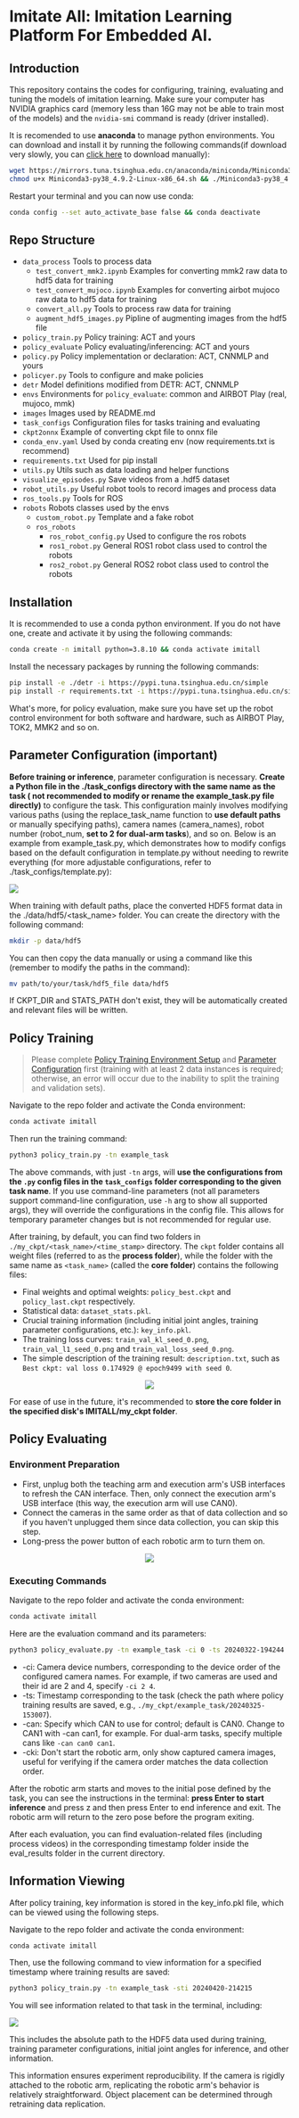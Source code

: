 # Imitate All: Imitation Learning Platform For Embedded AI.

## Introduction

This repository contains the codes for configuring, training, evaluating and tuning the models of imitation learning. Make sure your computer has NVIDIA graphics card (memory less than 16G may not be able to train most of the models) and the `nvidia-smi` command is ready (driver installed).

It is recomended to use **anaconda** to manage python environments. You can download and install it by running the following commands(if download very slowly, you can [click here](https://mirrors.bfsu.edu.cn/anaconda/miniconda/Miniconda3-py38_4.9.2-Linux-x86_64.sh) to download manually):

```bash
wget https://mirrors.tuna.tsinghua.edu.cn/anaconda/miniconda/Miniconda3-py38_4.9.2-Linux-x86_64.sh
chmod u+x Miniconda3-py38_4.9.2-Linux-x86_64.sh && ./Miniconda3-py38_4.9.2-Linux-x86_64.sh
```

Restart your terminal and you can now use conda:
```bash
conda config --set auto_activate_base false && conda deactivate
```

## Repo Structure

- ``data_process`` Tools to process data
  - ``test_convert_mmk2.ipynb`` Examples for converting mmk2 raw data to hdf5 data for training
  - ``test_convert_mujoco.ipynb`` Examples for converting airbot mujoco raw data to hdf5 data for training
  - ``convert_all.py`` Tools to process raw data for training
  - ``augment_hdf5_images.py`` Pipline of augmenting images from the hdf5 file
- ``policy_train.py`` Policy training: ACT and yours
- ``policy_evaluate`` Policy evaluating/inferencing: ACT and yours
- ``policy.py`` Policy implementation or declaration: ACT, CNNMLP and yours
- ``policyer.py`` Tools to configure and make policies
- ``detr`` Model definitions modified from DETR: ACT, CNNMLP
- ``envs`` Environments for ``policy_evaluate``: common and AIRBOT Play (real, mujoco, mmk)
- ``images`` Images used by README.md
- ``task_configs`` Configuration files for tasks training and evaluating
- ``ckpt2onnx`` Example of converting ckpt file to onnx file
- ``conda_env.yaml`` Used by conda creating env (now requirements.txt is recommend)
- ``requirements.txt`` Used for pip install
- ``utils.py`` Utils such as data loading and helper functions
- ``visualize_episodes.py`` Save videos from a .hdf5 dataset
- ``robot_utils.py`` Useful robot tools to record images and process data
- ``ros_tools.py`` Tools for ROS
- ``robots`` Robots classes used by the envs
  - ``custom_robot.py`` Template and a fake robot
  - ``ros_robots``
    - ``ros_robot_config.py`` Used to configure the ros robots
    - ``ros1_robot.py`` General ROS1 robot class used to control the robots
    - ``ros2_robot.py`` General ROS2 robot class used to control the robots

## Installation

It is recommended to use a conda python environment. If you do not have one, create and activate it by using the following commands:

```bash
conda create -n imitall python=3.8.10 && conda activate imitall
```

Install the necessary packages by running the following commands:

```bash
pip install -e ./detr -i https://pypi.tuna.tsinghua.edu.cn/simple
pip install -r requirements.txt -i https://pypi.tuna.tsinghua.edu.cn/simple
```

What's more, for policy evaluation, make sure you have set up the robot control environment for both software and hardware, such as AIRBOT Play, TOK2, MMK2 and so on.

## Parameter Configuration (important)

**Before training or inference**, parameter configuration is necessary. **Create a Python file in the ./task_configs directory with the same name as the task ( not recommended to modify or rename the example_task.py file directly)** to configure the task. This configuration mainly involves modifying various paths (using the replace_task_name function to **use default paths** or manually specifying paths), camera names (camera_names), robot number (robot_num, **set to 2 for dual-arm tasks**), and so on. Below is an example from example_task.py, which demonstrates how to modify configs based on the default configuration in template.py without needing to rewrite everything (for more adjustable configurations, refer to ./task_configs/template.py):

![](images/basic_config.png)

When training with default paths, place the converted HDF5 format data in the ./data/hdf5/<task_name> folder. You can create the directory with the following command:

```bash
mkdir -p data/hdf5
```

You can then copy the data manually or using a command like this (remember to modify the paths in the command):

```bash
mv path/to/your/task/hdf5_file data/hdf5
```

If CKPT_DIR and STATS_PATH don't exist, they will be automatically created and relevant files will be written.

## Policy Training

> Please complete [Policy Training Environment Setup](#installation) and [Parameter Configuration](#parameter-configuration) first (training with at least 2 data instances is required; otherwise, an error will occur due to the inability to split the training and validation sets).

Navigate to the repo folder and activate the Conda environment:

```bash
conda activate imitall
```

Then run the training command:

```bash
python3 policy_train.py -tn example_task
```

The above commands, with just `-tn` args, will **use the configurations from the `.py` config files in the `task_configs` folder corresponding to the given task name**. If you use command-line parameters (not all parameters support command-line configuration, use `-h` arg to show all supported args), they will override the configurations in the config file. This allows for temporary parameter changes but is not recommended for regular use.

After training, by default, you can find two folders in `./my_ckpt/<task_name>/<time_stamp>` directory. The `ckpt` folder contains all weight files (referred to as the **process folder**), while the folder with the same name as `<task_name>` (called the **core folder**) contains the following files:

- Final weights and optimal weights: `policy_best.ckpt` and `policy_last.ckpt` respectively.
- Statistical data: `dataset_stats.pkl`.
- Crucial training information (including initial joint angles, training parameter configurations, etc.): `key_info.pkl`.
- The training loss curves: `train_val_kl_seed_0.png`, `train_val_l1_seed_0.png` and `train_val_loss_seed_0.png`.
- The simple description of the training result: `description.txt`, such as `Best ckpt: val loss 0.174929 @ epoch9499 with seed 0`.

<p align="center">
  <img src="images/train_output_structure.png" />
</p>

For ease of use in the future, it's recommended to **store the core folder in the specified disk's IMITALL/my_ckpt folder**.

## Policy Evaluating

### Environment Preparation
- First, unplug both the teaching arm and execution arm's USB interfaces to refresh the CAN interface. Then, only connect the execution arm's USB interface (this way, the execution arm will use CAN0).
- Connect the cameras in the same order as that of data collection and so if you haven't unplugged them since data collection, you can skip this step.
- Long-press the power button of each robotic arm to turn them on.

<p align="center">
  <img src="images/robot_arm_connect.png" />
</p>

### Executing Commands

Navigate to the repo folder and activate the conda environment:

```bash
conda activate imitall
```

Here are the evaluation command and its parameters:

```bash
python3 policy_evaluate.py -tn example_task -ci 0 -ts 20240322-194244
```

- -ci: Camera device numbers, corresponding to the device order of the configured camera names. For example, if two cameras are used and their id are 2 and 4, specify `-ci 2 4`.
- -ts: Timestamp corresponding to the task (check the path where policy training results are saved, e.g., ```./my_ckpt/example_task/20240325-153007```).
- -can: Specify which CAN to use for control; default is CAN0. Change to CAN1 with -can can1, for example. For dual-arm tasks, specify multiple cans like ```-can can0 can1```.
- -cki: Don't start the robotic arm, only show captured camera images, useful for verifying if the camera order matches the data collection order.

After the robotic arm starts and moves to the initial pose defined by the task, you can see the instructions in the terminal: **press Enter to start inference** and press z and then press Enter to end inference and exit. The robotic arm will return to the zero pose before the program exiting.

After each evaluation, you can find evaluation-related files (including process videos) in the corresponding timestamp folder inside the eval_results folder in the current directory.

## Information Viewing

After policy training, key information is stored in the key_info.pkl file, which can be viewed using the following steps.

Navigate to the repo folder and activate the conda environment:

```bash
conda activate imitall
```

Then, use the following command to view information for a specified timestamp where training results are saved:

```bash
python3 policy_train.py -tn example_task -sti 20240420-214215
```

You will see information related to that task in the terminal, including:

![](images/train_info.png)

This includes the absolute path to the HDF5 data used during training, training parameter configurations, initial joint angles for inference, and other information. 

This information ensures experiment reproducibility. If the camera is rigidly attached to the robotic arm, replicating the robotic arm's behavior is relatively straightforward. Object placement can be determined through retraining data replication.
